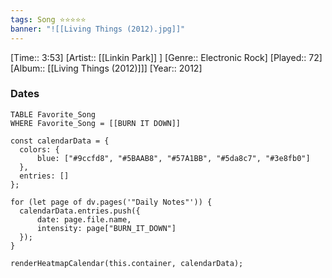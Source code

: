 ```yaml
---
tags: Song ⭐⭐⭐⭐⭐ 
banner: "![[Living Things (2012).jpg]]"
---
```

[Time:: 3:53]
[Artist:: [[Linkin Park]] ]
[Genre:: Electronic Rock]
[Played:: 72]
[Album:: [[Living Things (2012)]]]
[Year:: 2012]
### Dates
````dataview
TABLE Favorite_Song
WHERE Favorite_Song = [[BURN IT DOWN]]
````

  ```dataviewjs
const calendarData = { 
	colors: { 
		blue: ["#9ccfd8", "#5BAAB8", "#57A1BB", "#5da8c7", "#3e8fb0"] 
	}, 
	entries: [] 
}; 

for (let page of dv.pages('"Daily Notes"')) { 
	calendarData.entries.push({ 
		date: page.file.name, 
		intensity: page["BURN_IT_DOWN"]
	}); 
} 

renderHeatmapCalendar(this.container, calendarData);
```
